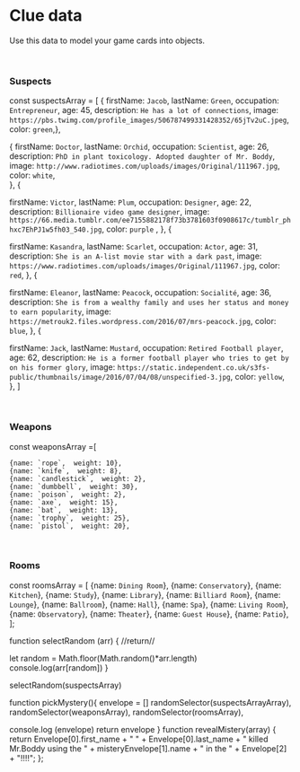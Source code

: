 # Clue data

Use this data to model your game cards into objects.

<br>

### Suspects

const suspectsArray = [
  { 
  firstName: `Jacob`,
  lastName: `Green`,
  occupation: `Entrepreneur`,
  age: 45,
  description: `He has a lot of connections`,
  image: `https://pbs.twimg.com/profile_images/506787499331428352/65jTv2uC.jpeg`,
  color: `green`,},

{ 
  firstName: `Doctor`,
  lastName: `Orchid`,
  occupation: `Scientist`,
  age: 26,
  description: `PhD in plant toxicology. Adopted daughter of Mr. Boddy`,
  image: `http://www.radiotimes.com/uploads/images/Original/111967.jpg`,
  color: `white`,  
},
{
   
  firstName: `Victor`,
  lastName: `Plum`,
  occupation: `Designer`,
  age: 22,
  description: `Billionaire video game designer`,
  image: `https://66.media.tumblr.com/ee7155882178f73b3781603f0908617c/tumblr_phhxc7EhPJ1w5fh03_540.jpg`,
  color: `purple` ,
},
{
   
  firstName: `Kasandra`,
  lastName: `Scarlet`,
  occupation: `Actor`,
  age: 31,
  description: `She is an A-list movie star with a dark past`,
  image: `https://www.radiotimes.com/uploads/images/Original/111967.jpg`,
  color: `red`,
},
{
    
  firstName: `Eleanor`,
  lastName: `Peacock`,
  occupation: `Socialité`,
  age: 36,
  description: `She is from a wealthy family and uses her status and money to earn popularity`,
  image: `https://metrouk2.files.wordpress.com/2016/07/mrs-peacock.jpg`,
  color: `blue`,
},
{
    
  firstName: `Jack`,
  lastName: `Mustard`,
  occupation: `Retired Football player`,
  age: 62,
  description: `He is a former football player who tries to get by on his former glory`,
  image: `https://static.independent.co.uk/s3fs-public/thumbnails/image/2016/07/04/08/unspecified-3.jpg`,
  color: `yellow`,
},
]

<br>

### Weapons



const weaponsArray =[
  
    {name: `rope`,  weight: 10},
    {name: `knife`,  weight: 8},
    {name: `candlestick`,  weight: 2},
    {name: `dumbbell`,  weight: 30},
    {name: `poison`,  weight: 2},
    {name: `axe`,  weight: 15},
    {name: `bat`,  weight: 13},
    {name: `trophy`,  weight: 25},
    {name: `pistol`,  weight: 20},

<br>

### Rooms

 const roomsArray = [
    {name: `Dining Room`},
    {name: `Conservatory`},
    {name: `Kitchen`},
    {name: `Study`},
    {name: `Library`},
    {name: `Billiard Room`},
    {name: `Lounge`},
    {name: `Ballroom`},
    {name: `Hall`},
    {name: `Spa`},
    {name: `Living Room`},
    {name: `Observatory`},
    {name: `Theater`},
    {name: `Guest House`},
    {name: `Patio`}, 
];

function selectRandom (arr) {
 //return// 

let random = Math.floor(Math.random()*arr.length)
  console.log(arr[random])
} 

selectRandom(suspectsArray)

function pickMystery(){
  envelope = []
    randomSelector(suspectsArrayArray),
    randomSelector(weaponsArray),
    randomSelector(roomsArray),
  
  console.log (envelope)
  return envelope
}
  function revealMistery(array)
  {
  return Envelope[0].first_name + " " + Envelope[0].last_name + " killed Mr.Boddy using the " + misteryEnvelope[1].name + " in the " + Envelope[2] + "!!!!"; 
};
